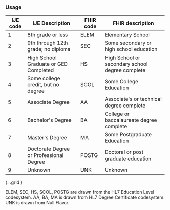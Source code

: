 ### Usage

| IJE code | IJE Description | FHIR code  |FHIR description|
| ----------------- | ------- | ---------| --------------- |
|1 | 8th grade or less | ELEM | Elementary School |
|2 | 9th through 12th grade; no diploma | SEC | Some secondary or high school education |
|3 | High School Graduate or GED Completed | HS | High School or secondary school degree complete |
|4 | Some college credit, but no degree | SCOL | Some College Education |
|5 | Associate Degree | AA | Associate's or technical degree complete |
|6 | Bachelor's Degree | BA | College or baccalaureate degree complete |
|7 | Master's Degree | MA |  Some Postgraduate Education |
|8 | Doctorate Degree or Professional Degree | POSTG | Doctoral or post graduate education |
|9 | Unknown | UNK | Unknown |
{: .grid }

ELEM, SEC, HS, SCOL, POSTG are drawn from the HL7 Education Level codesystem.
AA, BA, MA is drawn from HL7 Degree Certificate codesystem.
UNK is drawn from Null Flavor.
